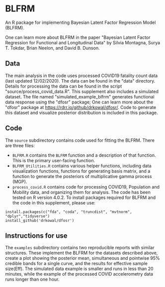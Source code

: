 # BLFRM
An R package for implementing Bayesian Latent Factor Regression Model (BLFRM). 

One can learn more about BLFRM in the paper "Bayesian Latent Factor Regression for Functional and Longitudinal Data" by Silvia Montagna, Surya T. Tokdar, Brian Neelon, and David B. Dunson.


## Data

The main analysis in the code uses processed COVID19 fatality count data (last updated 12/02/2020). The data can be found in the "data" directory. Details for processing the data can be found in the script "source/process_covid_data.R". 
This supplement also includes a simulated dataset. The file named "simulated_example_blfrm" generates functional data response using the "dfosr" package; One can learn more about the "dfosr" package at https://rdrr.io/github/drkowal/dfosr/. Code to generate this dataset and visualize posterior distribution is included in this package. 


## Code

The `source` subdirectory contains code used for fitting the BLFRM. There are three files:

* `BLFRM.R` contains the `BLFRM` function and a description of that function. This is the primary user-facing function. 
* `BLFRM_Utilities.R` contains various helper functions, including data visualization functions, functions for generating basis matrix, and a function to generate the posteriors of multiplicative gamma process (MGP). 
* `process_covid.R` contains code for processing COVID19, Population and Mobility data, and organizing them for analysis.
The code has been tested on R version 4.0.2. To install packages required for BLFRM and the code in this supplement, please use:

```{r}
install.packages(c("fda", "coda", "truncdist", "mvtnorm", "dplyr","tidyverse")
install_github('drkowal/dfosr')
```


## Instructions for use

The `examples` subdirectory contains two reproducible reports with similar structures. These implement the BLFRM for the datasets described above, create a plot showing the posterior mean, simultaneous and pointwise 95% credible bands for a single curve, and the results for effective sample size(Eff). The simulated data example is smaller and runs in less than 20 minutes, while the example of the processed COVID accelerometry data runs longer than one hour. 

